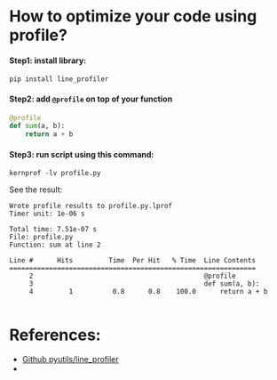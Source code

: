 # How to optimize your code using profile?
#### Step1: install library:
```commandline
pip install line_profiler
```
#### Step2: add `@profile` on top of your function
```python
@profile
def sum(a, b):
    return a + b
```
#### Step3: run script using this command:
```commandline
kernprof -lv profile.py
```
See the result:
```commandline
Wrote profile results to profile.py.lprof
Timer unit: 1e-06 s

Total time: 7.51e-07 s
File: profile.py
Function: sum at line 2

Line #      Hits         Time  Per Hit   % Time  Line Contents
==============================================================
     2                                           @profile
     3                                           def sum(a, b):
     4         1          0.8      0.8    100.0      return a + b


```

# References:
- [Github pyutils/line_profiler ](https://realpython.com/lessons/print-and-breakpoint/)
- []()